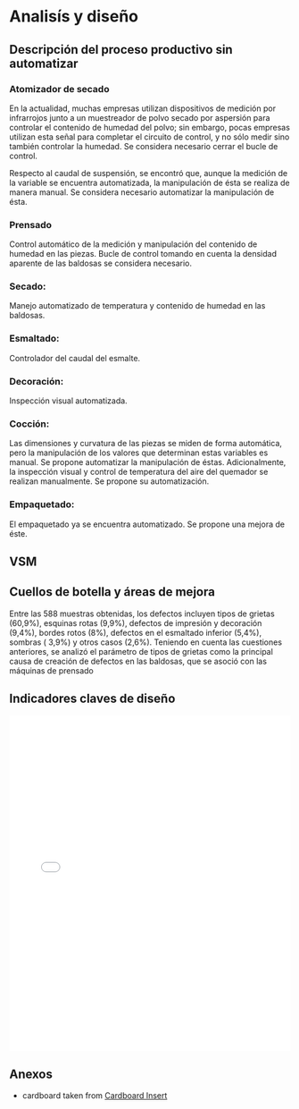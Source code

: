 # Analisís y  diseño


## Descripción del proceso productivo sin automatizar

### Atomizador de secado
En la actualidad, muchas empresas utilizan dispositivos de medición por infrarrojos junto a un muestreador de polvo secado por aspersión para controlar el contenido de humedad del polvo; sin embargo, pocas empresas utilizan esta señal para completar el circuito de control, y no sólo medir sino también controlar la humedad. Se considera necesario cerrar el bucle de control. 

Respecto al caudal de suspensión, se encontró que, aunque la medición de la variable se encuentra automatizada, la manipulación de ésta se realiza de manera manual. Se considera necesario automatizar la manipulación de ésta.

### Prensado 

Control automático de la medición y manipulación del contenido de humedad en las piezas. 
Bucle de control tomando en cuenta la densidad aparente de las baldosas se considera necesario.

### Secado: 

Manejo automatizado de temperatura y contenido de humedad en las baldosas.

### Esmaltado: 

Controlador del caudal del esmalte.

### Decoración: 

Inspección visual automatizada.

### Cocción: 

Las dimensiones y curvatura de las piezas se miden de forma automática, pero la manipulación de los valores que determinan estas variables es manual. Se propone automatizar la manipulación de éstas. 
Adicionalmente, la inspección visual y control de temperatura del aire del quemador se realizan manualmente. Se propone su automatización.

### Empaquetado: 

El empaquetado ya se encuentra automatizado. Se propone una mejora de éste.	

## VSM


## Cuellos de botella y áreas de mejora 

Entre las 588 muestras obtenidas, los defectos incluyen tipos de grietas (60,9%), esquinas rotas (9,9%), defectos de impresión y decoración (9,4%), bordes rotos (8%), defectos en el esmaltado inferior (5,4%), sombras ( 3,9%) y otros casos (2,6%). Teniendo en cuenta las cuestiones anteriores, se analizó el parámetro de tipos de grietas como la principal causa de creación de defectos en las baldosas, que se asoció con las máquinas de prensado

## Indicadores claves de diseño 

<embed src="./KPI.pdf" type="application/pdf" width="100%" height="600px" />

## Anexos
- cardboard taken from [Cardboard Insert](https://grabcad.com/library/cardboard-insert-1)

